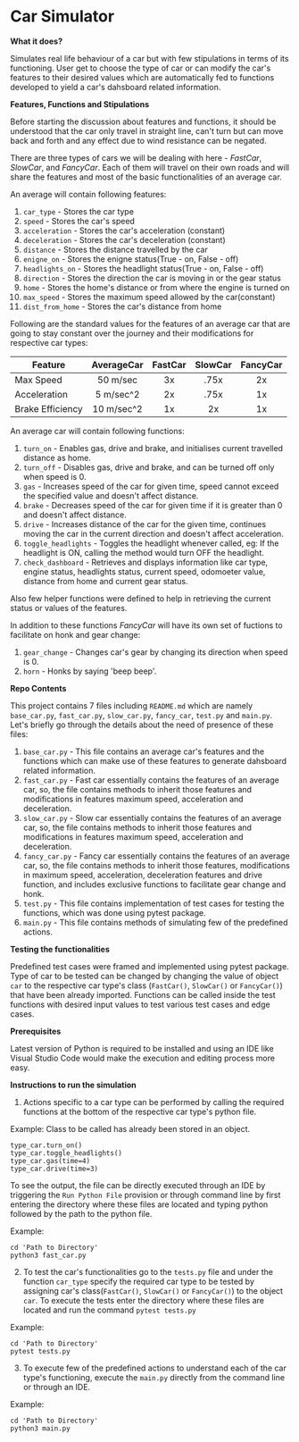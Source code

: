 # Car Simulator

__What it does?__

Simulates real life behaviour of a car but with few stipulations in terms of its functioning. User get to choose the type of car or can modify the car's features to their desired values which are automatically fed to functions developed to yield a car's dahsboard related information. 

__Features, Functions and Stipulations__

Before starting the discussion about features and functions, it should be understood that the car only travel in straight line, can't turn but can move back and forth and any effect due to wind resistance can be negated.

There are three types of cars we will be dealing with here - _FastCar_, _SlowCar_, and _FancyCar_. Each of them will travel on their own roads and will share the features and most of the basic functionalities of an average car.

An average will contain following features:
 1. `car_type` - Stores the car type
 2. `speed` - Stores the car's speed
 3. `acceleration` - Stores the car's acceleration (constant)
 4. `deceleration` - Stores the car's deceleration (constant)
 5. `distance` - Stores the distance travelled by the car
 6. `enigne_on` - Stores the enigne status(True - on, False - off)
 7. `headlights_on` - Stores the headlight status(True - on, False - off)
 8. `direction` - Stores the direction the car is moving in or the gear status
 9. `home` - Stores the home's distance or from where the engine is turned on
 10. `max_speed` - Stores the maximum speed allowed by the car(constant)
 11. `dist_from_home` - Stores the car's distance from home

 Following are the standard values for the features of an average car that are going to stay constant over the journey and their modifications for respective car types:
 
| Feature          | AverageCar | FastCar | SlowCar | FancyCar |
| ---------------- | :--------: | :-----: | :-----: | :------: |
| Max Speed        |  50 m/sec  |   3x    |  .75x   |    2x    |
| Acceleration     |  5 m/sec^2 |   2x    |  .75x   |    1x    |
| Brake Efficiency |  10 m/sec^2|   1x    |   2x    |    1x    |


An average car will contain following functions:
1. `turn_on` - Enables gas, drive and brake, and initialises current travelled distance as home.
2. `turn_off` - Disables gas, drive and brake, and can be turned off only when speed is 0.
3. `gas` - Increases speed of the car for given time, speed cannot exceed the specified value and doesn't affect distance.
4. `brake` - Decreases speed of the car for given time if it is greater than 0 and doesn't affect distance.
5. `drive` - Increases distance of the car for the given time, continues moving the car in the current direction and doesn't affect acceleration.
6. `toggle_headlights` - Toggles the headlight whenever called, eg: If the headlight is ON, calling the method would turn OFF the headlight.
7. `check_dashboard` - Retrieves and displays information like car type, engine status, headlights status, current speed, odomoeter value, distance from home and current gear status.

Also few helper functions were defined to help in retrieving the current status or values of the features.

In addition to these functions _FancyCar_ will have its own set of fuctions to facilitate on honk and gear change:
1. `gear_change` - Changes car's gear by changing its direction when speed is 0.
2. `horn` - Honks by saying 'beep beep'.

__Repo Contents__

This project contains 7 files including `README.md` which are namely `base_car.py`, `fast_car.py`, `slow_car.py`, `fancy_car`, `test.py` and `main.py`. Let's briefly go through the details about the need of presence of these files:

1. `base_car.py` - This file contains an average car's features and the functions which can make use of these features to generate dahsboard related information.
2. `fast_car.py` - Fast car essentially contains the features of an average car, so, the file contains methods to inherit those features and modifications in features maximum speed, acceleration and deceleration.
3. `slow_car.py` - Slow car essentially contains the features of an average car, so, the file contains methods to inherit those features and modifications in features maximum speed, acceleration and deceleration.
4. `fancy_car.py` - Fancy car essentially contains the features of an average car, so, the file contains methods to inherit those features, modifications in maximum speed, acceleration, deceleration features and drive function, and includes exclusive functions to facilitate gear change and honk.
5. `test.py` - This file contains implementation of test cases for testing the functions, which was done using pytest package.
6. `main.py` - This file contains methods of simulating few of the predefined actions.

__Testing the functionalities__

Predefined test cases were framed and implemented using pytest package. Type of car to be tested can be changed by changing the value of object `car` to the respective car type's class (`FastCar()`, `SlowCar()` or `FancyCar()`) that have been already imported. Functions can be called inside the test functions with desired input values to test various test cases and edge cases. 

__Prerequisites__

Latest version of Python is required to be installed and using an IDE like Visual Studio Code would make the execution and editing process more easy.

__Instructions to run the simulation__

1. Actions specific to a car type can be performed by calling the required functions at the bottom of the respective car type's python file.

Example: 
Class to be called has already been stored in an object.
```
type_car.turn_on()
type_car.toggle_headlights()
type_car.gas(time=4)
type_car.drive(time=3)
```

To see the output, the file can be directly executed through an IDE by triggering the `Run Python File` provision or through command line by first entering the directory where these files are located and typing python followed by the path to the python file.

Example: 
```
cd 'Path to Directory'
python3 fast_car.py
```

2. To test the car's functionalities go to the `tests.py` file and under the function `car_type` specify the required car type to be tested by assigning car's class(`FastCar()`, `SlowCar()` or `FancyCar()`) to the object `car`. To execute the tests enter the directory where these files are located and run the command `pytest tests.py`

Example:
```
cd 'Path to Directory'
pytest tests.py
```

3. To execute few of the predefined actions to understand each of the car type's functioning, execute the `main.py` directly from the command line or through an IDE.

Example:
```
cd 'Path to Directory'
python3 main.py
```
